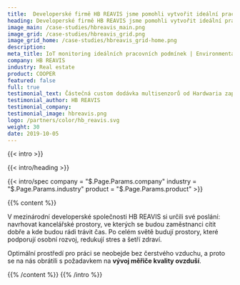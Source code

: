 ```yaml
---
title:  Developerské firmě HB REAVIS jsme pomohli vytvořit ideální pracovní podmínky
heading: Developerské firmě HB REAVIS jsme pomohli vytvořit ideální pracovní podmínky
image_main: /case-studies/hbreavis_main.png
image_grid: /case-studies/hbreavis_grid.png
image_grid_home: /case-studies/hbreavis_grid-home.png
description:
meta_title: IoT monitoring ideálních pracovních podmínek | Environmentální monitoring | HARDWARIO případová studie
company: HB REAVIS
industry: Real estate
product: COOPER
featured: false
full: true
testimonial_text: Částečná custom dodávka multisenzorů od Hardwaria zapadla do našeho ekosystému v HB REAVIS jako spolehlivý datový zdroj postavený na low power bezdrátové infrastruktuře. Opíráme se o něj při monitorování, vyhodnocování a optimalizaci kvality vnitřního prostředí. Těšíme se na další iteraci!
testimonial_author: HB REAVIS
testimonial_company:
testimonial_image: hbreavis.png
logo: /partners/color/hb_reavis.svg
weight: 30
date: 2019-10-05
---
```


{{< intro >}}

{{< intro/heading >}}

{{< intro/spec company = "$.Page.Params.company" industry = "$.Page.Params.industry" product = "$.Page.Params.product" >}}

{{% content %}}

V mezinárodní developerské společnosti HB REAVIS si určili své poslání: navrhovat kancelářské prostory, ve kterých
se budou zaměstnanci cítit dobře a kde budou rádi trávit čas. Po celém světě budují prostory, které podporují osobní rozvoj, redukují stres a šetří zdraví. 

Optimální prostředí pro práci se neobejde bez čerstvého vzduchu, a proto se na nás obrátili s požadavkem na **vývoj měřiče kvality ovzduší**.

{{% /content %}}
{{% /intro %}}
